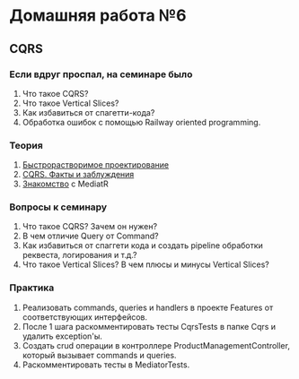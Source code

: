 # Домашняя работа №6

## CQRS 

### Если вдруг проспал, на семинаре было
1) Что такое CQRS? 
2) Что такое Vertical Slices?
3) Как избавиться от спагетти-кода?
4) Обработка ошибок с помощью Railway oriented programming.

### Теория
1. [Быстрорастворимое проектирование](https://habr.com/ru/companies/jugru/articles/447308/) 
2. [CQRS. Факты и заблуждения](https://habr.com/ru/articles/347908/)
3. [Знакомство](https://www.youtube.com/watch?v=ykC3Ty-3U7g&t) с MediatR

### Вопросы к семинару
1) Что такое CQRS? Зачем он нужен?
2) В чем отличие Query от Command?
3) Как избавиться от спаггети кода и создать pipeline обработки реквеста, логирования и т.д.?
4) Что такое Vertical Slices? В чем плюсы и минусы Vertical Slices?

### Практика
1) Реализовать commands, queries и handlers в проекте Features от соответствующих интерфейсов.
2) После 1 шага раскомментировать тесты CqrsTests в папке Cqrs и удалить exception'ы. 
3) Создать crud операции в контроллере ProductManagementController, который вызывает commands и queries.
4) Раскомментировать тесты в MediatorTests.
